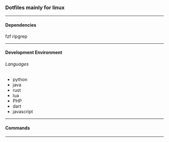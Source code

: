 ### Dotfiles mainly for linux 

- - -

#### Dependencies
fzf
ripgrep

- - -

#### Development Environment
###### Languages
- python
- java
- rust
- lua
- PHP
- dart
- javascript

- - -

#### Commands


- - -
